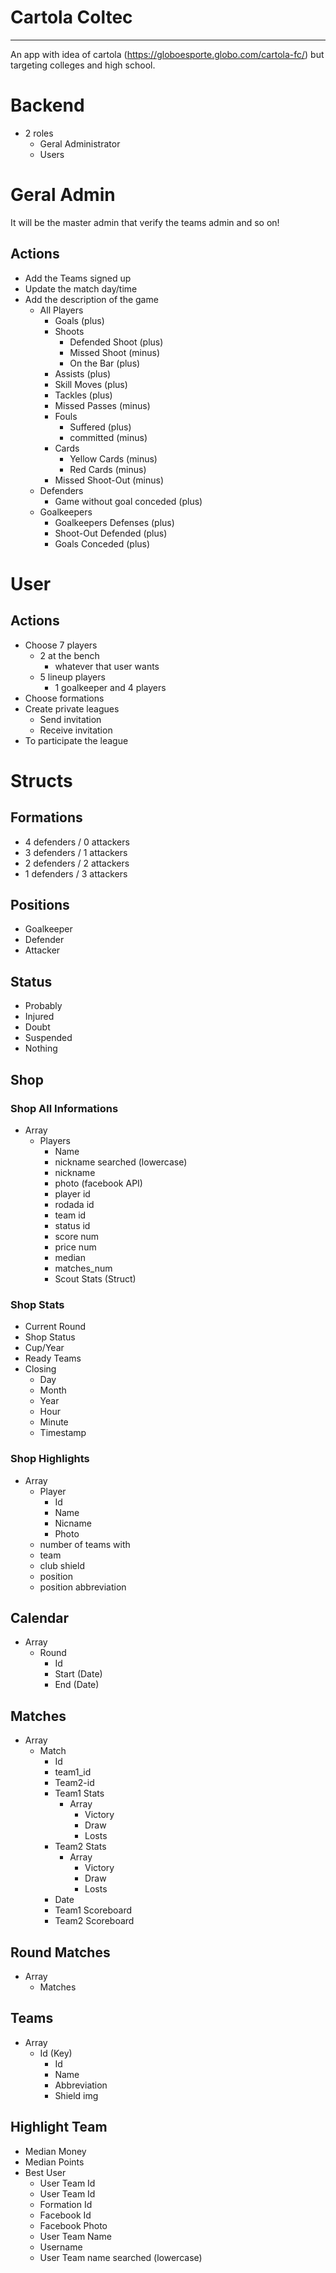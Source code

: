 # Cartola Coltec
---
An app with idea of cartola (https://globoesporte.globo.com/cartola-fc/) but targeting colleges and high school.

# Backend 
- 2 roles
    - Geral Administrator
    - Users

# Geral Admin
It will be the master admin that verify the teams admin and so on!

## Actions
- Add the Teams signed up
- Update the match day/time
- Add the description of the game
    - All Players
        - Goals (plus)
        - Shoots
            - Defended Shoot (plus)
            - Missed Shoot (minus)
            - On the Bar (plus)
        - Assists (plus)
        - Skill Moves (plus)
        - Tackles (plus)
        - Missed Passes (minus)
        - Fouls
            - Suffered (plus)
            - committed (minus)
        - Cards 
            - Yellow Cards (minus)
            - Red Cards (minus)
        - Missed Shoot-Out (minus)
    - Defenders
        - Game without goal conceded (plus)
    - Goalkeepers
        - Goalkeepers Defenses (plus)
        - Shoot-Out Defended (plus)
        - Goals Conceded (plus)
# User

## Actions
- Choose 7 players
    - 2 at the bench
        - whatever that user wants
    - 5 lineup players
        - 1 goalkeeper and 4 players
- Choose formations
- Create private leagues
    - Send invitation
    - Receive invitation
- To participate the league

# Structs

## Formations
- 4 defenders / 0 attackers
- 3 defenders / 1 attackers
- 2 defenders / 2 attackers
- 1 defenders / 3 attackers

## Positions
- Goalkeeper
- Defender
- Attacker

## Status
- Probably
- Injured
- Doubt
- Suspended
- Nothing

## Shop

### Shop All Informations
- Array
    - Players
        - Name
        - nickname searched (lowercase)
        - nickname
        - photo (facebook API)
        - player id
        - rodada id
        - team id
        - status id
        - score num
        - price num
        - median
        - matches_num
        - Scout Stats (Struct)

### Shop Stats
- Current Round
- Shop Status
- Cup/Year
- Ready Teams
- Closing
    - Day
    - Month
    - Year
    - Hour
    - Minute
    - Timestamp

### Shop Highlights
- Array
    - Player
        - Id
        - Name
        - Nicname
        - Photo
    - number of teams with
    - team 
    - club shield
    - position
    - position abbreviation

## Calendar
- Array
    - Round
        - Id
        - Start (Date)
        - End (Date)

## Matches
- Array
    - Match
        - Id
        - team1_id
        - Team2-id
        - Team1 Stats
            - Array
                - Victory
                - Draw
                - Losts
        - Team2 Stats
            - Array
                - Victory
                - Draw
                - Losts
        - Date
        - Team1 Scoreboard
        - Team2 Scoreboard

## Round Matches
- Array
    - Matches

## Teams
- Array
    - Id (Key)
        - Id
        - Name
        - Abbreviation
        - Shield img

## Highlight Team
- Median Money 
- Median Points
- Best User
    - User Team Id
    - User Team Id
    - Formation Id
    - Facebook Id
    - Facebook Photo
    - User Team Name
    - Username
    - User Team name searched (lowercase)
